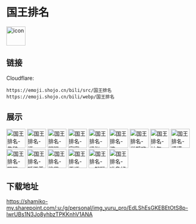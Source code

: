 # 国王排名
<img src="https://emoji.shojo.cn/bili/src/国王排名/icon.png" width="50" height="50" alt="icon">

## 链接
Cloudflare:
```
https://emoji.shojo.cn/bili/src/国王排名
https://emoji.shojo.cn/bili/webp/国王排名
```
## 展示
<img src="https://emoji.shojo.cn/bili/src/国王排名/国王排名-告辞.png" width="50" height="50" alt="国王排名-告辞">
<img src="https://emoji.shojo.cn/bili/src/国王排名/国王排名-汗.png" width="50" height="50" alt="国王排名-汗">
<img src="https://emoji.shojo.cn/bili/src/国王排名/国王排名-嘿嘿.png" width="50" height="50" alt="国王排名-嘿嘿">
<img src="https://emoji.shojo.cn/bili/src/国王排名/国王排名-寂寞.png" width="50" height="50" alt="国王排名-寂寞">
<img src="https://emoji.shojo.cn/bili/src/国王排名/国王排名-紧张.png" width="50" height="50" alt="国王排名-紧张">
<img src="https://emoji.shojo.cn/bili/src/国王排名/国王排名-惊.png" width="50" height="50" alt="国王排名-惊">
<img src="https://emoji.shojo.cn/bili/src/国王排名/国王排名-举臂欢呼.png" width="50" height="50" alt="国王排名-举臂欢呼">
<img src="https://emoji.shojo.cn/bili/src/国王排名/国王排名-拉勾.png" width="50" height="50" alt="国王排名-拉勾">
<img src="https://emoji.shojo.cn/bili/src/国王排名/国王排名-摸摸.png" width="50" height="50" alt="国王排名-摸摸">
<img src="https://emoji.shojo.cn/bili/src/国王排名/国王排名-嗯嗯.png" width="50" height="50" alt="国王排名-嗯嗯">
<img src="https://emoji.shojo.cn/bili/src/国王排名/国王排名-睡不着.png" width="50" height="50" alt="国王排名-睡不着">
<img src="https://emoji.shojo.cn/bili/src/国王排名/国王排名-挑眉.png" width="50" height="50" alt="国王排名-挑眉">
<img src="https://emoji.shojo.cn/bili/src/国王排名/国王排名-无语.png" width="50" height="50" alt="国王排名-无语">
<img src="https://emoji.shojo.cn/bili/src/国王排名/国王排名-一起玩耍.png" width="50" height="50" alt="国王排名-一起玩耍">
<img src="https://emoji.shojo.cn/bili/src/国王排名/国王排名-准备好了.png" width="50" height="50" alt="国王排名-准备好了">

## 下载地址

https://shamiko-my.sharepoint.com/:u:/g/personal/img_yuru_pro/EdLShEsGKEBEtOtS8p-lwrUBs1N3Jo8yhbzTPKKnhV1ANA